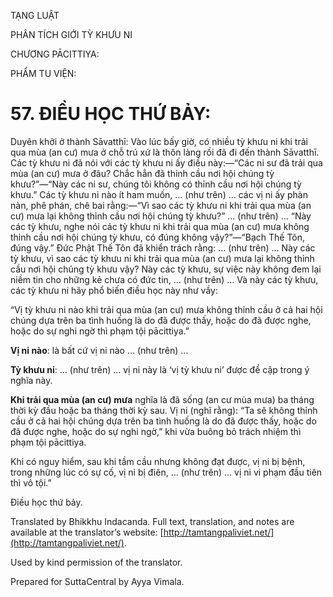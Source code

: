  

TẠNG LUẬT

PHÂN TÍCH GIỚI TỲ KHƯU NI

CHƯƠNG PĀCITTIYA:

PHẨM TU VIỆN:

# 57\. ĐIỀU HỌC THỨ BẢY:

Duyên khởi ở thành Sāvatthī: Vào lúc bấy giờ, có nhiều tỳ khưu ni khi trải qua mùa (an cư) mưa ở chỗ trú xứ là thôn làng rồi đã đi đến thành Sāvatthī. Các tỳ khưu ni đã nói với các tỳ khưu ni ấy điều này:—“Các ni sư đã trải qua mùa (an cư) mưa ở đâu? Chắc hẳn đã thỉnh cầu nơi hội chúng tỳ khưu?”—“Này các ni sư, chúng tôi không có thỉnh cầu nơi hội chúng tỳ khưu.” Các tỳ khưu ni nào ít ham muốn, … (như trên) … các vị ni ấy phàn nàn, phê phán, chê bai rằng:—“Vì sao các tỳ khưu ni khi trải qua mùa (an cư) mưa lại không thỉnh cầu nơi hội chúng tỳ khưu?” … (như trên) … “Này các tỳ khưu, nghe nói các tỳ khưu ni khi trải qua mùa (an cư) mưa không thỉnh cầu nơi hội chúng tỳ khưu, có đúng không vậy?”—“Bạch Thế Tôn, đúng vậy.” Đức Phật Thế Tôn đã khiển trách rằng: … (như trên) … Này các tỳ khưu, vì sao các tỳ khưu ni khi trải qua mùa (an cư) mưa lại không thỉnh cầu nơi hội chúng tỳ khưu vậy? Này các tỳ khưu, sự việc này không đem lại niềm tin cho những kẻ chưa có đức tin, … (như trên) … Và này các tỳ khưu, các tỳ khưu ni hãy phổ biến điều học này như vầy:

“Vị tỳ khưu ni nào khi trải qua mùa (an cư) mưa không thỉnh cầu ở cả hai hội chúng dựa trên ba tình huống là do đã được thấy, hoặc do đã được nghe, hoặc do sự nghi ngờ thì phạm tội pācittiya.”

**Vị ni nào**: là bất cứ vị ni nào … (như trên) …

**Tỳ khưu ni**: … (như trên) … vị ni này là ‘vị tỳ khưu ni’ được đề cập trong ý nghĩa này.

**Khi trải qua mùa (an cư) mưa** nghĩa là đã sống (an cư mùa mưa) ba tháng thời kỳ đầu hoặc ba tháng thời kỳ sau. Vị ni (nghĩ rằng): “Ta sẽ không thỉnh cầu ở cả hai hội chúng dựa trên ba tình huống là do đã được thấy, hoặc do đã được nghe, hoặc do sự nghi ngờ,” khi vừa buông bỏ trách nhiệm thì phạm tội pācittiya.

Khi có nguy hiểm, sau khi tầm cầu nhưng không đạt được, vị ni bị bệnh, trong những lúc có sự cố, vị ni bị điên, … (như trên) … vị ni vi phạm đầu tiên thì vô tội.”

Điều học thứ bảy.

Translated by Bhikkhu Indacanda. Full text, translation, and notes are available at the translator’s website: [http://tamtangpaliviet.net/](http://tamtangpaliviet.net/).

Used by kind permission of the translator.

Prepared for SuttaCentral by Ayya Vimala.